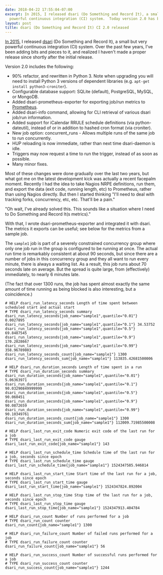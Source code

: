 ```yaml
---
date: 2018-04-22 17:55:04-07:00
excerpt: In 2015, I released dsari (Do Something and Record It), a small but very
  powerful continuous integration (CI) system.  Today version 2.0 has been released.
layout: post
title: dsari (Do Something and Record It) CI 2.0 released
---
```

[In 2015](https://www.finnie.org/2015/07/23/dsari-do-something-and-record-it/), I released [dsari](https://github.com/rfinnie/dsari) (Do Something and Record It), a small but very powerful continuous integration (CI) system.  Over the past few years, I've been adding bits and pieces to it, and realized I haven't made a proper release since shortly after the initial release.

Version 2.0 includes the following:

* 90% refactor, and rewritten in Python 3.  Note when upgrading you will need to install Python 3 versions of dependent libraries (e.g. `apt-get install python3-croniter`).
* Configurable database support: SQLite (default), PostgreSQL, MySQL, or MongoDB.
* Added dsari-prometheus-exporter for exporting job/run metrics to [Prometheus](https://prometheus.io/).
* Added dsari-info command, allowing for CLI retrieval of various dsari job/run information.
* Added support for iCalendar RRULE schedule definitions (via python-dateutil), instead of or in addition to hashed cron format (via croniter).
* New job option: concurrent_runs - Allows multiple runs of the same job to run concurrently.
* HUP reloading is now immediate, rather than next time dsari-daemon is idle.
* Triggers may now request a time to run the trigger, instead of as soon as possible.
* Many minor fixes.

Most of these changes were done gradually over the last two years, but what got me on the latest development kick was actually a recent facepalm moment.  Recently I had the idea to take Nagios NRPE definitions, run them, and export the data (exit code, running length, etc) to Prometheus, rather than using Nagios directly.  But then I started thinking "I'll need to deal with tracking forks, concurrency, etc, etc.  That'll be a pain."

"Oh wait, I've already solved this.  This sounds like a situation where I need to Do Something and Record It(s metrics)."

With that, I wrote dsari-prometheus-exporter and integrated it with dsari.  The metrics it exports can be useful; see below for the metrics from a sample job.

The `sample1` job is part of a severely constrained concurrency group where only one job run in the group is configured to be running at once.  The actual run time is remarkably consistent at about 90 seconds, but since there are a number of jobs in this concurrency group and they all want to run every minute, there is always a waiting list.  As a result, this job runs about 70 seconds late on average.  But the spread is quite large, from (effectively) immediately, to nearly 6 minutes late.

(The fact that over 1300 runs, the job has spent almost exactly the same amount of time running as being blocked is also interesting, but a coincidence.)

```
# HELP dsari_run_latency_seconds Length of time spent between scheduled start and actual start
# TYPE dsari_run_latency_seconds summary
dsari_run_latency_seconds{job_name="sample1",quantile="0.01"} 0.0027895
dsari_run_latency_seconds{job_name="sample1",quantile="0.1"} 34.53752
dsari_run_latency_seconds{job_name="sample1",quantile="0.5"} 69.8487545
dsari_run_latency_seconds{job_name="sample1",quantile="0.9"} 170.2028667
dsari_run_latency_seconds{job_name="sample1",quantile="0.99"} 358.96789803
dsari_run_latency_seconds_count{job_name="sample1"} 1300
dsari_run_latency_seconds_sum{job_name="sample1"} 113835.42681500006

# HELP dsari_run_duration_seconds Length of time spent in a run
# TYPE dsari_run_duration_seconds summary
dsari_run_duration_seconds{job_name="sample1",quantile="0.01"} 5.06363971
dsari_run_duration_seconds{job_name="sample1",quantile="0.1"} 90.03290849999999
dsari_run_duration_seconds{job_name="sample1",quantile="0.5"} 90.060451
dsari_run_duration_seconds{job_name="sample1",quantile="0.9"} 90.0872659
dsari_run_duration_seconds{job_name="sample1",quantile="0.99"} 90.10349761
dsari_run_duration_seconds_count{job_name="sample1"} 1300
dsari_run_duration_seconds_sum{job_name="sample1"} 112009.71985500008

# HELP dsari_last_run_exit_code Numeric exit code of the last run for a job
# TYPE dsari_last_run_exit_code gauge
dsari_last_run_exit_code{job_name="sample1"} 143

# HELP dsari_last_run_schedule_time Schedule time of the last run for a job, seconds since epoch
# TYPE dsari_last_run_schedule_time gauge
dsari_last_run_schedule_time{job_name="sample1"} 1524347585.946814

# HELP dsari_last_run_start_time Start time of the last run for a job, seconds since epoch
# TYPE dsari_last_run_start_time gauge
dsari_last_run_start_time{job_name="sample1"} 1524347824.892004

# HELP dsari_last_run_stop_time Stop time of the last run for a job, seconds since epoch
# TYPE dsari_last_run_stop_time gauge
dsari_last_run_stop_time{job_name="sample1"} 1524347913.404784

# HELP dsari_run_count Number of runs performed for a job
# TYPE dsari_run_count counter
dsari_run_count{job_name="sample1"} 1300

# HELP dsari_run_failure_count Number of failed runs performed for a job
# TYPE dsari_run_failure_count counter
dsari_run_failure_count{job_name="sample1"} 56

# HELP dsari_run_success_count Number of successful runs performed for a job
# TYPE dsari_run_success_count counter
dsari_run_success_count{job_name="sample1"} 1244
```
